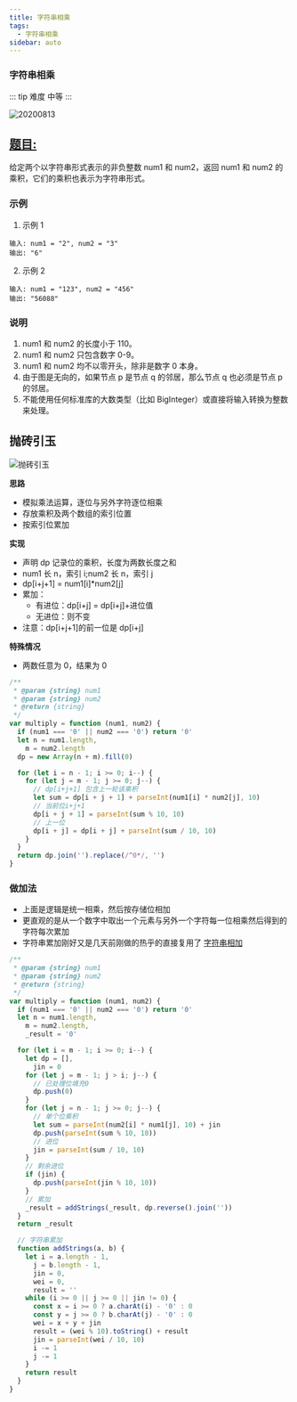 ```yaml
---
title: 字符串相乘
tags:
  - 字符串相乘
sidebar: auto
---
```


### 字符串相乘

::: tip 难度
中等
:::

![20200813](http://qiniu.gaowenju.com/leecode/banner/20200813.jpg)

## [题目:](https://leetcode-cn.com/problems/multiply-strings/)

给定两个以字符串形式表示的非负整数 num1 和 num2，返回 num1 和 num2 的乘积，它们的乘积也表示为字符串形式。

### 示例

1. 示例 1

```
输入: num1 = "2", num2 = "3"
输出: "6"
```

2. 示例 2

```
输入: num1 = "123", num2 = "456"
输出: "56088"
```

### 说明

1. num1 和 num2 的长度小于 110。
2. num1 和 num2 只包含数字 0-9。
3. num1 和 num2 均不以零开头，除非是数字 0 本身。
4. 由于图是无向的，如果节点 p 是节点 q 的邻居，那么节点 q 也必须是节点 p  的邻居。
5. 不能使用任何标准库的大数类型（比如 BigInteger）或直接将输入转换为整数来处理。

## 抛砖引玉

![抛砖引玉](http://qiniu.gaowenju.com/leecode/20200813.png)

**思路**

- 模拟乘法运算，逐位与另外字符逐位相乘
- 存放乘积及两个数组的索引位置
- 按索引位累加

**实现**

- 声明 dp 记录位的乘积，长度为两数长度之和
- num1 长 n，索引 i;num2 长 n，索引 j
- dp[i+j+1] = num1[i]\*num2[j]
- 累加：
  - 有进位：dp[i+j] = dp[i+j]+进位值
  - 无进位：则不变
- 注意：dp[i+j+1]的前一位是 dp[i+j]

**特殊情况**

- 两数任意为 0，结果为 0

```javascript
/**
 * @param {string} num1
 * @param {string} num2
 * @return {string}
 */
var multiply = function (num1, num2) {
  if (num1 === '0' || num2 === '0') return '0'
  let n = num1.length,
    m = num2.length
  dp = new Array(n + m).fill(0)

  for (let i = n - 1; i >= 0; i--) {
    for (let j = m - 1; j >= 0; j--) {
      // dp[i+j+1] 包含上一轮该乘积
      let sum = dp[i + j + 1] + parseInt(num1[i] * num2[j], 10)
      // 当前位i+j+1
      dp[i + j + 1] = parseInt(sum % 10, 10)
      // 上一位
      dp[i + j] = dp[i + j] + parseInt(sum / 10, 10)
    }
  }
  return dp.join('').replace(/^0*/, '')
}
```

### 做加法

- 上面是逻辑是统一相乘，然后按存储位相加
- 更直观的是从一个数字中取出一个元素与另外一个字符每一位相乘然后得到的字符每次累加
- 字符串累加刚好又是几天前刚做的热乎的直接复用了
  [字符串相加](./20200803.md)

```javascript
/**
 * @param {string} num1
 * @param {string} num2
 * @return {string}
 */
var multiply = function (num1, num2) {
  if (num1 === '0' || num2 === '0') return '0'
  let n = num1.length,
    m = num2.length,
    _result = '0'

  for (let i = m - 1; i >= 0; i--) {
    let dp = [],
      jin = 0
    for (let j = m - 1; j > i; j--) {
      // 已处理位填充0
      dp.push(0)
    }
    for (let j = n - 1; j >= 0; j--) {
      // 单个位乘积
      let sum = parseInt(num2[i] * num1[j], 10) + jin
      dp.push(parseInt(sum % 10, 10))
      // 进位
      jin = parseInt(sum / 10, 10)
    }
    // 剩余进位
    if (jin) {
      dp.push(parseInt(jin % 10, 10))
    }
    // 累加
    _result = addStrings(_result, dp.reverse().join(''))
  }
  return _result

  // 字符串累加
  function addStrings(a, b) {
    let i = a.length - 1,
      j = b.length - 1,
      jin = 0,
      wei = 0,
      result = ''
    while (i >= 0 || j >= 0 || jin != 0) {
      const x = i >= 0 ? a.charAt(i) - '0' : 0
      const y = j >= 0 ? b.charAt(j) - '0' : 0
      wei = x + y + jin
      result = (wei % 10).toString() + result
      jin = parseInt(wei / 10, 10)
      i -= 1
      j -= 1
    }
    return result
  }
}
```
